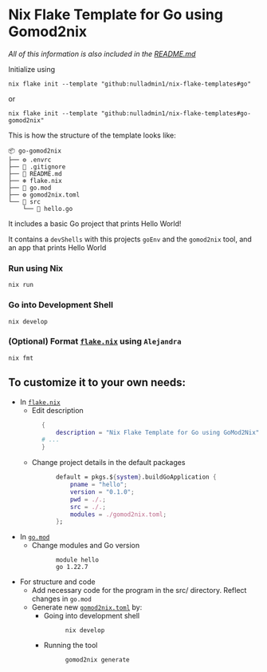 # Nix Flake Template for Go using Gomod2nix

_All of this information is also included in the [README.md](https://github.com/nulladmin1/nix-flake-templates/blob/main/flake.nix)_

Initialize using

```shell
nix flake init --template "github:nulladmin1/nix-flake-templates#go"
```

or

```shell
nix flake init --template "github:nulladmin1/nix-flake-templates#go-gomod2nix"
```

This is how the structure of the template looks like:

```
📦 go-gomod2nix
├── ⚙️ .envrc
├── 🙈 .gitignore
├── 📃 README.md
├── ❄️ flake.nix
├── 🐹 go.mod
├── ⚙️ gomod2nix.toml
└── 📁 src
    └── 🐹 hello.go
```

It includes a basic Go project that prints Hello World!

It contains a `devShells` with this projects `goEnv` and the `gomod2nix` tool, and an app that prints Hello World

### Run using Nix

```shell
nix run
```

### Go into Development Shell

```shell
nix develop
```

### (Optional) Format [`flake.nix`](flake.nix) using `Alejandra`

```shelll
nix fmt
```

## To customize it to your own needs:

- In [`flake.nix`](flake.nix)
  - Edit description
  ```nix
        {
            description = "Nix Flake Template for Go using GoMod2Nix";
        # ...
        }
  ```
  - Change project details in the default packages
  ```nix
            default = pkgs.${system}.buildGoApplication {
                pname = "hello";
                version = "0.1.0";
                pwd = ./.;
                src = ./.;
                modules = ./gomod2nix.toml;
            };
  ```
- In [`go.mod`](go.mod)
  - Change modules and Go version
  ```vgo
            module hello
            go 1.22.7
  ```
- For structure and code
  - Add necessary code for the program in the src/ directory. Reflect changes in `go.mod`
  - Generate new [`gomod2nix.toml`](gomod2nix.toml) by:
    - Going into development shell
      ```shell
            nix develop
      ```
    - Running the tool
      ```shell
            gomod2nix generate
      ```
